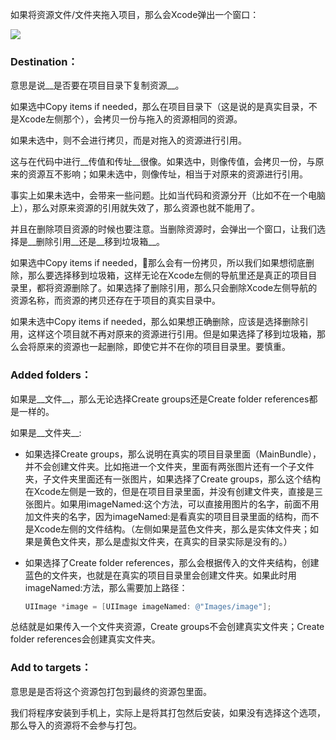如果将资源文件/文件夹拖入项目，那么会Xcode弹出一个窗口：

![](http://cl.ly/image/3W2w3Q1t2i2v/Image%202015-09-19%20at%203.57.53%20%E4%B8%8B%E5%8D%88.png)

### Destination：

意思是说__是否要在项目目录下复制资源__。

如果选中Copy items if needed，那么在项目目录下（这是说的是真实目录，不是Xcode左侧那个），会拷贝一份与拖入的资源相同的资源。

如果未选中，则不会进行拷贝，而是对拖入的资源进行引用。

这与在代码中进行__传值和传址__很像。如果选中，则像传值，会拷贝一份，与原来的资源互不影响；如果未选中，则像传址，相当于对原来的资源进行引用。

事实上如果未选中，会带来一些问题。比如当代码和资源分开（比如不在一个电脑上），那么对原来资源的引用就失效了，那么资源也就不能用了。

并且在删除项目资源的时候也要注意。当删除资源时，会弹出一个窗口，让我们选择是__删除引用__还是__移到垃圾箱__。

如果选中Copy items if needed，那么会有一份拷贝，所以我们如果想彻底删除，那么要选择移到垃圾箱，这样无论在Xcode左侧的导航里还是真正的项目目录里，都将资源删除了。如果选择了删除引用，那么只会删除Xcode左侧导航的资源名称，而资源的拷贝还存在于项目的真实目录中。

如果未选中Copy items if needed，那么如果想正确删除，应该是选择删除引用，这样这个项目就不再对原来的资源进行引用。但是如果选择了移到垃圾箱，那么会将原来的资源也一起删除，即使它并不在你的项目目录里。要慎重。

### Added folders：

如果是__文件__，那么无论选择Create groups还是Create folder references都是一样的。

如果是__文件夹__:

- 如果选择Create groups，那么说明在真实的项目目录里面（MainBundle），并不会创建文件夹。比如拖进一个文件夹，里面有两张图片还有一个子文件夹，子文件夹里面还有一张图片，如果选择了Create groups，那么这个结构在Xcode左侧是一致的，但是在项目目录里面，并没有创建文件夹，直接是三张图片。如果用imageNamed:这个方法，可以直接用图片的名字，前面不用加文件夹的名字，因为imageNamed:是看真实的项目目录里面的结构，而不是Xcode左侧的文件结构。（左侧如果是蓝色文件夹，那么是实体文件夹；如果是黄色文件夹，那么是虚拟文件夹，在真实的目录实际是没有的。）
  
- 如果选择了Create folder references，那么会根据传入的文件夹结构，创建蓝色的文件夹，也就是在真实的项目目录里会创建文件夹。如果此时用imageNamed:方法，那么需要加上路径：
  
  ``` objective-c
  UIImage *image = [UIImage imageNamed: @"Images/image"];
  ```

总结就是如果传入一个文件夹资源，Create groups不会创建真实文件夹；Create folder references会创建真实文件夹。

### Add to targets：

意思是是否将这个资源包打包到最终的资源包里面。

我们将程序安装到手机上，实际上是将其打包然后安装，如果没有选择这个选项，那么导入的资源将不会参与打包。